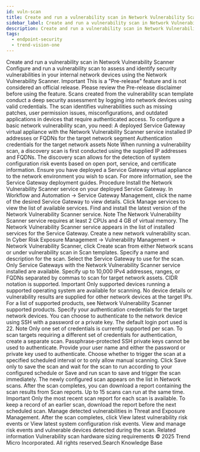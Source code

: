 ```yaml
---
id: vuln-scan
title: Create and run a vulnerability scan in Network Vulnerability Scanner
sidebar_label: Create and run a vulnerability scan in Network Vulnerability Scanner
description: Create and run a vulnerability scan in Network Vulnerability Scanner
tags:
  - endpoint-security
  - trend-vision-one
---
```


 Create and run a vulnerability scan in Network Vulnerability Scanner Configure and run a vulnerability scan to assess and identify security vulnerabilities in your internal network devices using the Network Vulnerability Scanner. Important This is a "Pre-release" feature and is not considered an official release. Please review the Pre-release disclaimer before using the feature. Scans created from the vulnerability scan template conduct a deep security assessment by logging into network devices using valid credentials. The scan identifies vulnerabilities such as missing patches, user permission issues, misconfigurations, and outdated applications in devices that require authenticated access. To configure a basic network vulnerability scan, you need: A deployed Service Gateway virtual appliance with the Network Vulnerability Scanner service installed IP addresses or FQDNs for the target network segment Authentication credentials for the target network assets Note When running a vulnerability scan, a discovery scan is first conducted using the supplied IP addresses and FQDNs. The discovery scan allows for the detection of system configuration risk events based on open port, service, and certificate information. Ensure you have deployed a Service Gateway virtual appliance to the network environment you wish to scan. For more information, see the Service Gateway deployment guides. Procedure Install the Network Vulnerability Scanner service on your deployed Service Gateway. In Workflow and Automation → Service Gateway Management, click the name of the desired Service Gateway to view details. Click Manage services to view the list of available services. Find and install the latest version of the Network Vulnerability Scanner service. Note The Network Vulnerability Scanner service requires at least 2 CPUs and 4 GB of virtual memory. The Network Vulnerability Scanner service appears in the list of installed services for the Service Gateway. Create a new network vulnerability scan. In Cyber Risk Exposure Management → Vulnerability Management → Network Vulnerability Scanner, click Create scan from either Network scans or under vulnerability scan in Scan templates. Specify a name and description for the scan. Select the Service Gateway to use for the scan. Only Service Gateways with the Network Vulnerability Scanner service installed are available. Specify up to 10,000 IPv4 addresses, ranges, or FQDNs separated by commas to scan for target network assets. CIDR notation is supported. Important Only supported devices running a supported operating system are available for scanning. No device details or vulnerability results are supplied for other network devices at the target IPs. For a list of supported products, see Network Vulnerability Scanner supported products. Specify your authentication credentials for the target network devices. You can choose to authenticate to the network device using SSH with a password or a private key. The default login port used is 22. Note Only one set of credentials is currently supported per scan. To scan targets requiring a different set of credentials for authentication, create a separate scan. Passphrase-protected SSH private keys cannot be used to authenticate. Provide your user name and either the password or private key used to authenticate. Choose whether to trigger the scan at a specified scheduled interval or to only allow manual scanning. Click Save only to save the scan and wait for the scan to run according to your configured schedule or Save and run scan to save and trigger the scan immediately. The newly configured scan appears on the list in Network scans. After the scan completes, you can download a report containing the scan results from Scan reports. Up to 15 scans can run at the same time. Important Only the most recent scan report for each scan is available. To keep a record of an earlier scan, download the report before the next scheduled scan. Manage detected vulnerabilities in Threat and Exposure Management. After the scan completes, click View latest vulnerability risk events or View latest system configuration risk events. View and manage risk events and vulnerable devices detected during the scan. Related information Vulnerability scan hardware sizing requirements © 2025 Trend Micro Incorporated. All rights reserved.Search Knowledge Base
